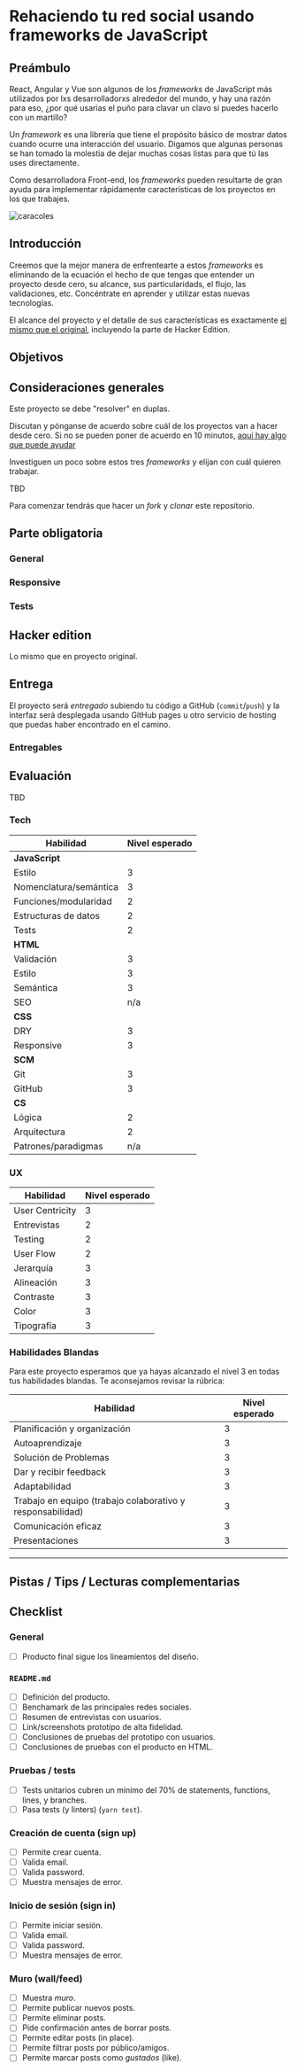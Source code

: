 # Rehaciendo tu red social usando frameworks de JavaScript

## Preámbulo

React, Angular y Vue son algunos de los _frameworks_ de JavaScript más
utilizados por lxs desarrolladorxs alrededor del mundo, y hay una razón para eso,
¿por qué usarias el puño para clavar un clavo si puedes hacerlo con un martillo?

Un _framework_ es una librería que tiene el propósito básico de mostrar datos
cuando ocurre una interacción del usuario. Digamos que algunas personas se han
tomado la molestia de dejar muchas cosas listas para que tú las uses
directamente.

Como desarrolladora Front-end, los _frameworks_ pueden resultarte de gran ayuda
para implementar rápidamente características de los proyectos en los que trabajes.

![caracoles](http://www.animated-photography.com/images/portfolio/full/Evolution.jpg)
## Introducción

Creemos que la mejor manera de enfrentearte a estos _frameworks_ es
eliminando de la ecuación el hecho de que tengas que entender un proyecto desde
cero, su alcance, sus particularidads, el flujo, las validaciones, etc.
Concéntrate en aprender y utilizar estas nuevas tecnologías.

El alcance del proyecto y el detalle de sus características es exactamente [el
mismo que el original](https://github.com/Laboratoria/lim-2018-05-bc-core-am-socialnetwork), incluyendo la parte de Hacker Edition.

## Objetivos


## Consideraciones generales

Este proyecto se debe "resolver" en duplas.

Discutan y pónganse de acuerdo sobre cuál de los proyectos van a hacer desde cero.
Si no se pueden poner de acuerdo en 10 minutos, [aquí hay algo que puede ayudar](https://justflipacoin.com/)

Investiguen un poco sobre estos tres _frameworks_ y elijan con cuál
quieren trabajar.

TBD

Para comenzar tendrás que hacer un _fork_ y _clonar_ este
repositorio.

## Parte obligatoria

### General

### Responsive

### Tests


## Hacker edition

Lo mismo que en proyecto original.

## Entrega

El proyecto será _entregado_ subiendo tu código a GitHub (`commit`/`push`) y la
interfaz será desplegada usando GitHub pages u otro servicio de hosting que
puedas haber encontrado en el camino.

### Entregables


## Evaluación

TBD

### Tech

| Habilidad | Nivel esperado |
|-----------|----------------|
| **JavaScript** | |
| Estilo | 3
| Nomenclatura/semántica | 3
| Funciones/modularidad | 2
| Estructuras de datos | 2
| Tests | 2
| **HTML** | |
| Validación | 3
| Estilo | 3
| Semántica | 3
| SEO | n/a
| **CSS** | |
| DRY | 3
| Responsive | 3
| **SCM** | |
| Git | 3
| GitHub | 3
| **CS** | |
| Lógica | 2
| Arquitectura | 2
| Patrones/paradigmas | n/a

### UX

| Habilidad | Nivel esperado |
|-----------|----------------|
| User Centricity | 3
| Entrevistas | 2 |
| Testing | 2
| User Flow | 2
| Jerarquía | 3
| Alineación | 3
| Contraste | 3
| Color | 3
| Tipografía | 3

### Habilidades Blandas

Para este proyecto esperamos que ya hayas alcanzado el nivel 3 en todas tus
habilidades blandas. Te aconsejamos revisar la rúbrica:

| Habilidad | Nivel esperado |
|-----------|----------------|
| Planificación y organización | 3
| Autoaprendizaje | 3
| Solución de Problemas | 3
| Dar y recibir feedback | 3
| Adaptabilidad | 3
| Trabajo en equipo (trabajo colaborativo y responsabilidad) | 3
| Comunicación eficaz | 3
| Presentaciones | 3

***

## Pistas / Tips / Lecturas complementarias

## Checklist

### General

* [ ] Producto final sigue los lineamientos del diseño.

### `README.md`

* [ ] Definición del producto.
* [ ] Benchamark de las principales redes sociales.
* [ ] Resumen de entrevistas con usuarios.
* [ ] Link/screenshots prototipo de alta fidelidad.
* [ ] Conclusiones de pruebas del prototipo con usuarios.
* [ ] Conclusiones de pruebas con el producto en HTML.

### Pruebas / tests

* [ ] Tests unitarios cubren un mínimo del 70% de statements, functions, lines,
  y branches.
* [ ] Pasa tests (y linters) (`yarn test`).

### Creación de cuenta (sign up)

* [ ] Permite crear cuenta.
* [ ] Valida email.
* [ ] Valida password.
* [ ] Muestra mensajes de error.

### Inicio de sesión (sign in)

* [ ] Permite iniciar sesión.
* [ ] Valida email.
* [ ] Valida password.
* [ ] Muestra mensajes de error.

### Muro (wall/feed)

* [ ] Muestra _muro_.
* [ ] Permite publicar nuevos posts.
* [ ] Permite eliminar posts.
* [ ] Pide confirmación antes de borrar posts.
* [ ] Permite editar posts (in place).
* [ ] Permite filtrar posts por público/amigos.
* [ ] Permite marcar posts como _gustados_ (like).
